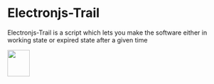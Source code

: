 # Electronjs-Trail
Electronjs-Trail is a script which lets you make the software either in working state or expired state after a given time

 <img src="https://i.imgur.com/mEe09J9.jpg" width="50" height="60"> 
